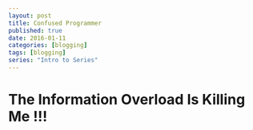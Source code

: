 ```yaml
---
layout: post
title: Confused Programmer
published: true
date: 2016-01-11
categories: [blogging]
tags: [blogging]
series: "Intro to Series"
---
```


# The Information Overload Is Killing Me !!!

